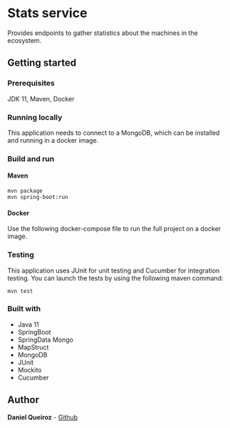 # Stats service
Provides endpoints to gather statistics about the machines in the ecosystem.

## Getting started

### Prerequisites
JDK 11, Maven, Docker

### Running locally
This application needs to connect to a MongoDB, which can be installed and running in a docker image.

### Build and run

#### Maven
```
mvn package
mvn spring-boot:run
```

#### Docker
Use the following docker-compose file to run the full project on a docker image.

### Testing
This application uses JUnit for unit testing and Cucumber for integration testing.
You can launch the tests by using the following maven command:
```
mvn test
```

### Built with
* Java 11
* SpringBoot
* SpringData Mongo
* MapStruct
* MongoDB
* JUnit
* Mockito
* Cucumber

## Author
**Daniel Queiroz** - [Github](https://github.com/danielqueiroz)

